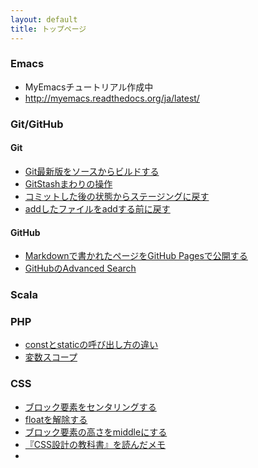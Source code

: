 ```yaml
---
layout: default
title: トップページ
---
```


### Emacs

* MyEmacsチュートリアル作成中
* http://myemacs.readthedocs.org/ja/latest/

### Git/GitHub

#### Git

* [Git最新版をソースからビルドする](git/update.html)
* [GitStashまわりの操作](git/stash_repair.html)
* [コミットした後の状態からステージングに戻す](git/umcommit.html)
* [addしたファイルをaddする前に戻す](git/unstage.html)

#### GitHub

* [Markdownで書かれたページをGitHub Pagesで公開する](git/gh_pages_md.html)
* [GitHubのAdvanced Search](git/advanced_search.html)

### Scala

### PHP

* [constとstaticの呼び出し方の違い](php/const_static.html)
* [変数スコープ](php/var_scope.html)

### CSS

* [ブロック要素をセンタリングする](css/block_center.html)
* [floatを解除する](css/clear_float.html)
* [ブロック要素の高さをmiddleにする](css/middle.html)
* [『CSS設計の教科書』を読んだメモ](css/css_s_design.html)
* 
